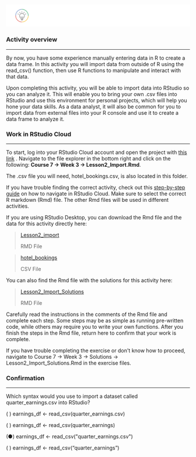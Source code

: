 ![alt text](https://github.com/paulohl/Data_Analysis_R_Programming/blob/main/img/lightbulb-HandsOn.png)


### Activity overview
______________________
By now, you have some experience manually entering data in R to create a data frame. In this activity you will import data from outside of R using the read_csv() function, then use R functions to manipulate and interact with that data.

Upon completing this activity, you will be able to import data into RStudio so you can analyze it. This will enable you to bring your own .csv files into RStudio and use this environment for personal projects, which will help you hone your data skills. As a data analyst, it will also be common for you to import data from external files into your R console and use it to create a data frame to analyze it.

### Work in RStudio Cloud
__________________
To start, log into your RStudio Cloud account and open the project with 
[this link](https://rstudio.cloud/project/2138069)
. Navigate to the file explorer in the bottom right and click on the following: **Course 7 -> Week 3 -> Lesson2_Import.Rmd**.

The .csv file you will need, hotel_bookings.csv, is also located in this folder.

If you have trouble finding the correct activity, check out this 
[step-by-step guide](https://cursive.io/shared/28dc296d9-5515-41a9-9bf6-84369bd247e3)
 on how to navigate in RStudio Cloud. Make sure to select the correct R markdown (Rmd) file. The other Rmd files will be used in different activities.

If you are using RStudio Desktop, you can download the Rmd file and the data for this activity directly here:

> [Lesson2_import](https://d3c33hcgiwev3.cloudfront.net/v3GhTu_5T1-xoU7v-S9fHg_2c69e32ffb9043eeb9ea5e423f6b7df1_Lesson2_Import.Rmd?Expires=1687046400&Signature=DFc-KzWU3TBATDeyBqIbFGofnD~tNNfooRVydhOgBPaG1KbPP6wkHfy9yAajct2VkMIhmm8bKX79A3XX0dVs6ZNIsnvVnxzcIHoP02MMTGy8weyVZw5C6-qLXhwicOUcNA6H3FJ2TiTln9FiH4Rw7gNdk8U3tZ9TJKgn3IEZ~Wk_&Key-Pair-Id=APKAJLTNE6QMUY6HBC5A)    
> 
> RMD File

> [hotel_bookings](https://d3c33hcgiwev3.cloudfront.net/GL0bk8O2Sja9G5PDtko2uQ_31e445d7ca64417eb45aeaa08ec90bf1_hotel_bookings.csv?Expires=1687046400&Signature=AUHmcjOFyJEaRKUWJ-Pt3dcUh7Ct12hlFsYb-juF20WPELfy4LQRD1ZQwcxWVwdVEP1ZFLMFRfPv41R~L6tyBM1q8WYIENEuv1I2bI0qLsGLalOy0Es0Q6WoWo9L6yMsgyv3GH5twCsq6Dl7cm-gh-anf64k6C9BUrS6eKIjjRI_&Key-Pair-Id=APKAJLTNE6QMUY6HBC5A)    
> 
> CSV File

You can also find the Rmd file with the solutions for this activity here:

> [Lesson2_Import_Solutions](https://d3c33hcgiwev3.cloudfront.net/J4rABg9TS26KwAYPU9tuXw_42aef80f650f4742b64835dc871ac4f1_Lesson2_Import_Solutions.Rmd?Expires=1687046400&Signature=gwbti1Th4V2BXpmLXgRS4CyxV5Nr3VV1x80h693eaP4wxSfd1FiAi40x6-nILJpdav63knmGbg9~KXd4gbmSQu4rpkP6MEaJwX68QTNg0F~Bmqr~6NSvK~YetNcA6jmTSjljS3eC2g5E4hxfVR~QZ9zZb8iflUVP42V5wzTQ2f4_&Key-Pair-Id=APKAJLTNE6QMUY6HBC5A)
>
> RMD File

 
Carefully read the instructions in the comments of the Rmd file and complete each step. Some steps may be as simple as running pre-written code, while others may require you to write your own functions. After you finish the steps in the Rmd file, return here to confirm that your work is complete.

If you have trouble completing the exercise or don't know how to proceed, navigate to Course 7 -> Week 3 -> Solutions -> Lesson2_Import_Solutions.Rmd in the exercise files.

### Confirmation
______________________
Which syntax would you use to import a dataset called quarter_earnings.csv into RStudio?

( ) earnings_df <- read_csv(quarter_earnings.csv)

( ) earnings_df <- read_csv(quarter_earnings)

(●) earnings_df <- read_csv("quarter_earnings.csv")

( ) earnings_df <- read_csv(“quarter_earnings”)    



